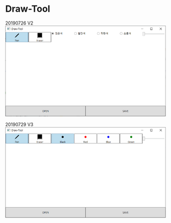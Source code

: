 # Draw-Tool

20190726 V2
![V2](./Images/V2_20190726.png)

20190729 V3
![V3](./Images/V3_20190729.png)
